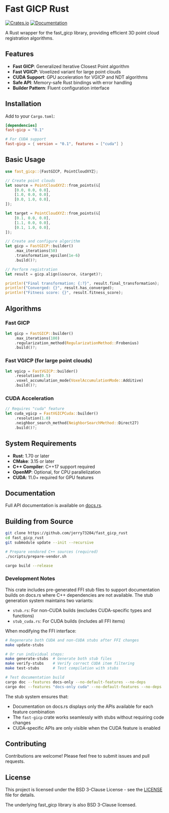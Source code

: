 # Fast GICP Rust

[![Crates.io](https://img.shields.io/crates/v/fast-gicp.svg)](https://crates.io/crates/fast-gicp)
[![Documentation](https://docs.rs/fast-gicp/badge.svg)](https://docs.rs/fast-gicp)

A Rust wrapper for the fast_gicp library, providing efficient 3D point cloud registration algorithms.

## Features

- **Fast GICP**: Generalized Iterative Closest Point algorithm
- **Fast VGICP**: Voxelized variant for large point clouds
- **CUDA Support**: GPU acceleration for VGICP and NDT algorithms
- **Safe API**: Memory-safe Rust bindings with error handling
- **Builder Pattern**: Fluent configuration interface

## Installation

Add to your `Cargo.toml`:

```toml
[dependencies]
fast-gicp = "0.1"

# For CUDA support
fast-gicp = { version = "0.1", features = ["cuda"] }
```

## Basic Usage

```rust
use fast_gicp::{FastGICP, PointCloudXYZ};

// Create point clouds
let source = PointCloudXYZ::from_points(&[
    [0.0, 0.0, 0.0],
    [1.0, 0.0, 0.0],
    [0.0, 1.0, 0.0],
]);

let target = PointCloudXYZ::from_points(&[
    [0.1, 0.0, 0.0],
    [1.1, 0.0, 0.0],
    [0.1, 1.0, 0.0],
]);

// Create and configure algorithm
let gicp = FastGICP::builder()
    .max_iterations(50)
    .transformation_epsilon(1e-6)
    .build()?;

// Perform registration
let result = gicp.align(&source, &target)?;

println!("Final transformation: {:?}", result.final_transformation);
println!("Converged: {}", result.has_converged);
println!("Fitness score: {}", result.fitness_score);
```

## Algorithms

### Fast GICP
```rust
let gicp = FastGICP::builder()
    .max_iterations(100)
    .regularization_method(RegularizationMethod::Frobenius)
    .build()?;
```

### Fast VGICP (for large point clouds)
```rust
let vgicp = FastVGICP::builder()
    .resolution(0.5)
    .voxel_accumulation_mode(VoxelAccumulationMode::Additive)
    .build()?;
```

### CUDA Acceleration
```rust
// Requires "cuda" feature
let cuda_vgicp = FastVGICPCuda::builder()
    .resolution(1.0)
    .neighbor_search_method(NeighborSearchMethod::Direct27)
    .build()?;
```

## System Requirements

- **Rust**: 1.70 or later
- **CMake**: 3.15 or later
- **C++ Compiler**: C++17 support required
- **OpenMP**: Optional, for CPU parallelization
- **CUDA**: 11.0+ required for GPU features

## Documentation

Full API documentation is available on [docs.rs](https://docs.rs/fast-gicp).

## Building from Source

```bash
git clone https://github.com/jerry73204/fast_gicp_rust
cd fast_gicp_rust
git submodule update --init --recursive

# Prepare vendored C++ sources (required)
./scripts/prepare-vendor.sh

cargo build --release
```

### Development Notes

This crate includes pre-generated FFI stub files to support documentation builds on docs.rs where C++ dependencies are not available. The stub generation system maintains two variants:
- `stub.rs`: For non-CUDA builds (excludes CUDA-specific types and functions)
- `stub_cuda.rs`: For CUDA builds (includes all FFI items)

When modifying the FFI interface:

```bash
# Regenerate both CUDA and non-CUDA stubs after FFI changes
make update-stubs

# Or run individual steps:
make generate-stubs  # Generate both stub files
make verify-stubs    # Verify correct CUDA item filtering
make test-stubs      # Test compilation with stubs

# Test documentation build
cargo doc --features docs-only --no-default-features --no-deps
cargo doc --features "docs-only cuda" --no-default-features --no-deps
```

The stub system ensures that:
- Documentation on docs.rs displays only the APIs available for each feature combination
- The `fast-gicp` crate works seamlessly with stubs without requiring code changes
- CUDA-specific APIs are only visible when the CUDA feature is enabled

## Contributing

Contributions are welcome! Please feel free to submit issues and pull requests.

## License

This project is licensed under the BSD 3-Clause License - see the [LICENSE](LICENSE) file for details.

The underlying fast_gicp library is also BSD 3-Clause licensed.
